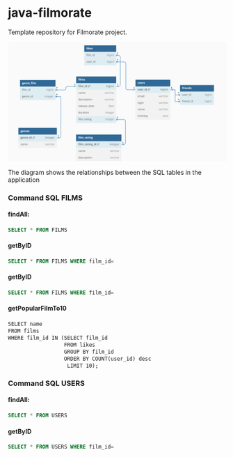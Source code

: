# java-filmorate
Template repository for Filmorate project.

![img_2.png](img_2.png)


The diagram shows the relationships between the SQL tables in the application
### Command SQL FILMS
#### findAll: 
```sql
SELECT * FROM FILMS
```
#### getByID
```sql
SELECT * FROM FILMS WHERE film_id=
```
#### getByID
```sql
SELECT * FROM FILMS WHERE film_id=
```
#### getPopularFilmTo10
```sqlite-psql
SELECT name
FROM films
WHERE film_id IN (SELECT film_id
                  FROM likes
                  GROUP BY film_id
                  ORDER BY COUNT(user_id) desc
                   LIMIT 10);
```

### Command SQL USERS
#### findAll:
```sql
SELECT * FROM USERS
```
#### getByID
```sql
SELECT * FROM USERS WHERE film_id=
```
